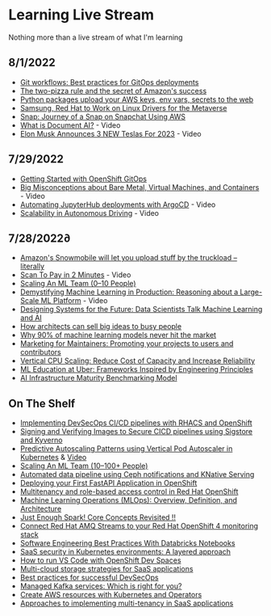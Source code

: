 # Learning Live Stream

Nothing more than a live stream of what I'm learning

## 8/1/2022

* [Git workflows: Best practices for GitOps deployments](https://developers.redhat.com/articles/2022/07/20/git-workflows-best-practices-gitops-deployments#separate_your_repositories)
* [The two-pizza rule and the secret of Amazon's success](https://www.theguardian.com/technology/2018/apr/24/the-two-pizza-rule-and-the-secret-of-amazons-success)
* [Python packages upload your AWS keys, env vars, secrets to the web](https://blog.sonatype.com/python-packages-upload-your-aws-keys-env-vars-secrets-to-web)
* [Samsung, Red Hat to Work on Linux Drivers for the Metaverse](https://thenewstack.io/samsung-red-hat-to-work-on-linux-drivers-for-future-tech/)
* [Snap: Journey of a Snap on Snapchat Using AWS](https://www.youtube.com/watch?v=Cgv0kfp_6xQ)
* [What is Document AI?](https://www.youtube.com/watch?v=F_jyoe1lQhg) - Video
* [Elon Musk Announces 3 NEW Teslas For 2023](https://www.youtube.com/watch?v=rFK6VjTTo18) - Video

## 7/29/2022

* [Getting Started with OpenShift GitOps](https://github.com/siamaksade/openshift-gitops-getting-started)
* [Big Misconceptions about Bare Metal, Virtual Machines, and Containers](https://www.youtube.com/watch?v=Jz8Gs4UHTO8) - Video
* [Automating JupyterHub deployments with ArgoCD](https://www.youtube.com/watch?v=p8WGxiH55lE) - Video
* [Scalability in Autonomous Driving](https://www.youtube.com/watch?v=g2R2T631x7k) - Video

## 7/28/2022∂

* [Amazon's Snowmobile will let you upload stuff by the truckload – literally](https://www.theguardian.com/technology/2016/dec/05/amazon-snowmobile-upload-truckload)
* [Scan To Pay in 2 Minutes](https://www.youtube.com/watch?v=XS8ACikD2qs) - Video
* [Scaling An ML Team (0–10 People)](https://medium.com/aquarium-learning/scaling-an-ml-team-0-10-people-ae024f3a89f3)
* [Demystifying Machine Learning in Production: Reasoning about a Large-Scale ML Platform](https://www.usenix.org/conference/srecon21/presentation/mcglohon) - Video
* [Designing Systems for the Future: Data Scientists Talk Machine Learning and AI](https://www.builtinchicago.org/2022/06/22/data-scientists-machine-learning-artificial-intelligence?utm_source=insider_spotlight&utm_medium=social_media&utm_campaign=quantumblack&cid=other-soc-lkn-mka-mka-oth---&sid=7285967728&linkId=173989389)
* [How architects can sell big ideas to busy people](https://www.redhat.com/architect/sell-big-architect-ideas)
* [Why 90% of machine learning models never hit the market](https://thenextweb.com/news/why-most-machine-learning-models-never-hit-market-syndication)
* [Marketing for Maintainers: Promoting your projects to users and contributors](https://www.linkedin.com/pulse/marketing-maintainers-promoting-your-projects-users-contributors-/)
* [Vertical CPU Scaling: Reduce Cost of Capacity and Increase Reliability](https://eng.uber.com/vertical-cpu-scaling/)
* [ML Education at Uber: Frameworks Inspired by Engineering Principles](https://eng.uber.com/ml-education-at-uber/)
* [AI Infrastructure Maturity Benchmarking Model](https://pages.run.ai/hubfs/PDFs/AI-Infrastructure-Maturity-Benchmarking-Model.pdf)

## On The Shelf

* [Implementing DevSecOps CI/CD pipelines with RHACS and OpenShift](https://rcarrata.com/openshift/devsecops-1/)
* [Signing and Verifying Images to Secure CICD pipelines using Sigstore and Kyverno](https://rcarrata.com/kubernetes/sign-images-1/)
* [Predictive Autoscaling Patterns using Vertical Pod Autoscaler in Kubernetes](https://rcarrata.com/kubernetes/predictive-autoscaling-patterns-with-vpa/) & [Video](https://www.youtube.com/watch?v=znnHnERjnGs)
* [Scaling An ML Team (10–100+ People)](https://medium.com/aquarium-learning/scaling-an-ml-team-10-100-86a6b6ad9493)
* [Automated data pipeline using Ceph notifications and KNative Serving](https://medium.com/analytics-vidhya/automated-data-pipeline-using-ceph-notifications-and-kserving-5e1e9b996661)
* [Deploying your First FastAPI Application in OpenShift](https://frank-ceballos.medium.com/deploying-your-first-fastapi-application-in-openshift-857cee7277f9)
* [Multitenancy and role-based access control in Red Hat OpenShift](https://developer.ibm.com/tutorials/multitenancy-and-role-based-access-control/)
* [Machine Learning Operations (MLOps): Overview, Definition, and Architecture](https://arxiv.org/pdf/2205.02302.pdf)
* [Just Enough Spark! Core Concepts Revisited !!](https://www.linkedin.com/pulse/just-enough-spark-core-concepts-revisited-deepak-rajak/)
* [Connect Red Hat AMQ Streams to your Red Hat OpenShift 4 monitoring stack](https://developers.redhat.com/blog/2021/04/19/connect-amq-streams-to-your-red-hat-openshift-4-monitoring-stack#set_up_your_amq_streams_dashboard_in_openshift_4)
* [Software Engineering Best Practices With Databricks Notebooks](https://databricks.com/blog/2022/06/25/software-engineering-best-practices-with-databricks-notebooks.html)
* [SaaS security in Kubernetes environments: A layered approach](https://developers.redhat.com/articles/2022/07/27/saas-security-kubernetes-environments-layered-approach#cluster_security_on_kubernetes_and_red_hat_openshift)
* [How to run VS Code with OpenShift Dev Spaces](https://developers.redhat.com/articles/2022/07/12/how-run-vs-code-openshift-dev-spaces#what_s_the_roadmap_for_including_visual_studio_code_in_openshift_dev_spaces_)
* [Multi-cloud storage strategies for SaaS applications](https://developers.redhat.com/articles/2022/06/23/multi-cloud-storage-strategies-saas-applications#)
* [Best practices for successful DevSecOps](https://developers.redhat.com/articles/2022/06/15/best-practices-successful-devsecops#further_best_practices)
* [Managed Kafka services: Which is right for you?](https://developers.redhat.com/articles/2022/05/24/managed-kafka-services-which-right-you#)
* [Create AWS resources with Kubernetes and Operators](https://developers.redhat.com/articles/2022/05/24/create-aws-resources-kubernetes-and-operators#what_s_next_)
* [Approaches to implementing multi-tenancy in SaaS applications](https://developers.redhat.com/articles/2022/05/09/approaches-implementing-multi-tenancy-saas-applications)
